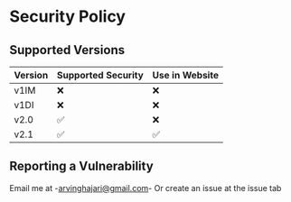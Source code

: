 # Security Policy

## Supported Versions

| Version | Supported Security | Use in Website      |
| ------- | ------------------ | ------------------- |
| v1IM    | :x:                | :x:                 |
| v1DI    | :x:                | :x:                 |
| v2.0    | :white_check_mark: | :x:                 |
| v2.1    | :white_check_mark: | :white_check_mark:  |

## Reporting a Vulnerability

Email me at -<a href = "mailto:arvinghajari@gmail.com">arvinghajari@gmail.com</a>-
Or create an issue at the issue tab
